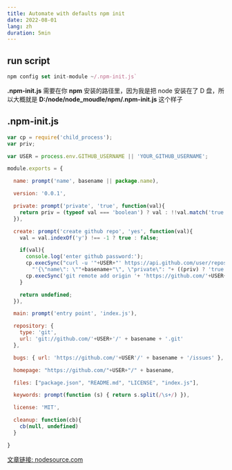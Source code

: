 ```yaml
---
title: Automate with defaults npm init
date: 2022-08-01
lang: zh
duration: 5min
---
```


## run script

```js
npm config set init-module ~/.npm-init.js`
```

**.npm-init.js** 需要在你 **npm** 安装的路径里，因为我是把 node 安装在了 D 盘，所以大概就是 **D:/node/node_moudle/npm/.npm-init.js** 这个样子

## .npm-init.js

```js
var cp = require('child_process');
var priv;

var USER = process.env.GITHUB_USERNAME || 'YOUR_GITHUB_USERNAME';

module.exports = {

  name: prompt('name', basename || package.name),

  version: '0.0.1',

  private: prompt('private', 'true', function(val){
    return priv = (typeof val === 'boolean') ? val : !!val.match('true')
  }),

  create: prompt('create github repo', 'yes', function(val){
    val = val.indexOf('y') !== -1 ? true : false;

    if(val){
      console.log('enter github password:');
      cp.execSync("curl -u '"+USER+"' https://api.github.com/user/repos -d " +
        "'{\"name\": \""+basename+"\", \"private\": "+ ((priv) ? 'true' : 'false')  +"}' ");
      cp.execSync('git remote add origin '+ 'https://github.com/'+USER+'/' + basename + '.git');
    }

    return undefined;
  }),

  main: prompt('entry point', 'index.js'),

  repository: {
    type: 'git',
    url: 'git://github.com/'+USER+'/' + basename + '.git' 
  },

  bugs: { url: 'https://github.com/'+USER'/' + basename + '/issues' },

  homepage: "https://github.com/"+USER+"/" + basename,

  files: ["package.json", "README.md", "LICENSE", "index.js"],

  keywords: prompt(function (s) { return s.split(/\s+/) }),

  license: 'MIT',

  cleanup: function(cb){
    cb(null, undefined)
  }

}
```

[文章链接: nodesource.com ](https://nodesource.com/blog/eleven-npm-tricks-that-will-knock-your-wombat-socks-off/)
